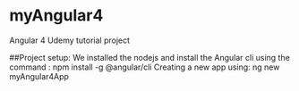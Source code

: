 # myAngular4
Angular 4 Udemy tutorial project

##Project setup: 
We installed the nodejs and install the Angular cli using the command : npm install -g @angular/cli
Creating a new app using: ng new myAngular4App


